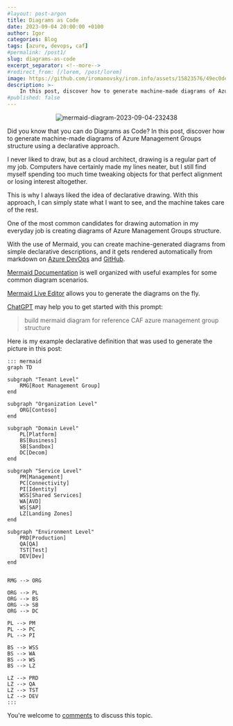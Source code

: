 ```yaml
---
#layout: post-argon
title: Diagrams as Code
date: 2023-09-04 20:00:00 +0100
author: Igor
categories: Blog
tags: [azure, devops, caf]
#permalink: /post1/
slug: diagrams-as-code
excerpt_separator: <!--more-->
#redirect_from: [/lorem, /post/lorem]
image: https://github.com/iromanovsky/irom.info/assets/15823576/49ec0de1-7953-4513-8d7b-6090d39bfdc0
description: >-
    In this post, discover how to generate machine-made diagrams of Azure Management Groups structure using a declarative approach.
#published: false
---
```

<div align="center">

![mermaid-diagram-2023-09-04-232438](https://github.com/iromanovsky/irom.info/assets/15823576/480e2b26-a85a-40d7-b7b9-bf0b1f0e7743)

</div>

Did you know that you can do Diagrams as Code? In this post, discover how to generate machine-made diagrams of Azure Management Groups structure using a declarative approach.

<!--more-->

I never liked to draw, but as a cloud architect, drawing is a regular part of my job. Computers have certainly made my lines neater, but I still find myself spending too much time tweaking objects for that perfect alignment or losing interest altogether.

This is why I always liked the idea of declarative drawing. With this approach, I can simply state what I want to see, and the machine takes care of the rest.

One of the most common candidates for drawing automation in my everyday job is creating diagrams of Azure Management Groups structure.

With the use of Mermaid, you can create machine-generated diagrams from simple declarative descriptions, and it gets rendered automatically from markdown on [Azure DevOps](https://learn.microsoft.com/en-us/azure/devops/project/wiki/wiki-markdown-guidance?view=azure-devops#add-mermaid-diagrams-to-a-wiki-page) and [GitHub](https://docs.github.com/en/get-started/writing-on-github/working-with-advanced-formatting/creating-diagrams).


[Mermaid Documentation](https://mermaid.js.org/intro/n00b-gettingStarted.html) is well organized with useful examples for some common diagram scenarios. 

[Mermaid Live Editor](https://mermaid.live/) allows you to generate the diagrams on the fly.

[ChatGPT](https://chat.openai.com/) may help you to get started with this prompt:

> build mermaid diagram for reference CAF azure management group structure

Here is my example declarative definition that was used to generate the picture in this post:

```
::: mermaid
graph TD

subgraph "Tenant Level"
    RMG[Root Management Group]
end

subgraph "Organization Level"
    ORG[Contoso]
end

subgraph "Domain Level"
    PL[Platform]
    BS[Business]
    SB[Sandbox]
    DC[Decom]
end

subgraph "Service Level"
    PM[Management]
    PC[Connectivity]
    PI[Identity]
    WSS[Shared Services]
    WA[AVD]
    WS[SAP]
    LZ[Landing Zones]
end

subgraph "Environment Level"
    PRD[Production]
    QA[QA]
    TST[Test]
    DEV[Dev]
end


RMG --> ORG

ORG --> PL
ORG --> BS
ORG --> SB
ORG --> DC

PL --> PM
PL --> PC
PL --> PI

BS --> WSS
BS --> WA
BS --> WS
BS --> LZ

LZ --> PRD
LZ --> QA
LZ --> TST
LZ --> DEV
:::
```

You're welcome to [comments](https://www.linkedin.com/feed/update/urn:li:activity:7104732907176349697/) to discuss this topic.
